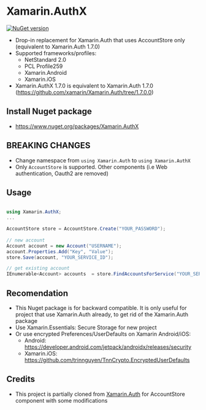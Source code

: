 # Xamarin.AuthX
[![NuGet version](https://badge.fury.io/nu/Xamarin.AuthX.svg)](https://badge.fury.io/nu/Xamarin.AuthX)

- Drop-in replacement for Xamarin.Auth that uses AccountStore only (equivalent to Xamarin.Auth 1.7.0)
- Supported frameworks/profiles:
    + NetStandard 2.0
    + PCL Profile259
    + Xamarin.Android
    + Xamarin.iOS
- Xamarin.AuthX 1.7.0 is equivalent to Xamarin.Auth 1.7.0 (https://github.com/xamarin/Xamarin.Auth/tree/1.7.0.0)

## Install Nuget package
- https://www.nuget.org/packages/Xamarin.AuthX

## BREAKING CHANGES
- Change namespace from `using Xamarin.Auth` to `using Xamarin.AuthX`
- Only `AccountStore` is supported. Other components (i.e Web authentication, Oauth2 are removed)


## Usage
```csharp

using Xamarin.AuthX;
...

AccountStore store = AccountStore.Create("YOUR_PASSWORD");
            
// new account
Account account = new Account("USERNAME");
account.Properties.Add("Key", "Value");
store.Save(account, "YOUR_SERVICE_ID");

// get existing account
IEnumerable<Account> accounts  = store.FindAccountsForService("YOUR_SERVICE_ID");
```

## Recomendation
- This Nuget package is for backward compatible. It is only useful for project that use Xamarin.Auth already, to get rid of the Xamarin.Auth package
- Use Xamarin.Essentials: Secure Storage for new project
- Or use encrypted Preferences/UserDefaults on Xamarin Android/iOS:
    + Android: https://developer.android.com/jetpack/androidx/releases/security
    + Xamarin.iOS: https://github.com/trinnguyen/TnnCrypto.EncryptedUserDefaults

## Credits
- This project is partially cloned from [Xamarin.Auth](https://github.com/xamarin/Xamarin.Auth) for AccountStore component with some modifications
